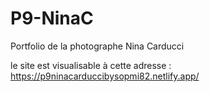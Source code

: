 # P9-NinaC
 Portfolio de la photographe Nina Carducci

 le site est visualisable à cette adresse :
 https://p9ninacarduccibysopmi82.netlify.app/
